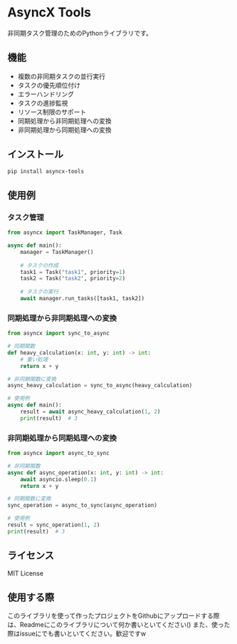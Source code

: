 # AsyncX Tools

非同期タスク管理のためのPythonライブラリです。

## 機能

- 複数の非同期タスクの並行実行
- タスクの優先順位付け
- エラーハンドリング
- タスクの進捗監視
- リソース制限のサポート
- 同期処理から非同期処理への変換
- 非同期処理から同期処理への変換

## インストール

```bash
pip install asyncx-tools
```

## 使用例

### タスク管理

```python
from asyncx import TaskManager, Task

async def main():
    manager = TaskManager()
    
    # タスクの作成
    task1 = Task("task1", priority=1)
    task2 = Task("task2", priority=2)
    
    # タスクの実行
    await manager.run_tasks([task1, task2])
```

### 同期処理から非同期処理への変換

```python
from asyncx import sync_to_async

# 同期関数
def heavy_calculation(x: int, y: int) -> int:
    # 重い処理
    return x + y

# 非同期関数に変換
async_heavy_calculation = sync_to_async(heavy_calculation)

# 使用例
async def main():
    result = await async_heavy_calculation(1, 2)
    print(result)  # 3
```

### 非同期処理から同期処理への変換

```python
from asyncx import async_to_sync

# 非同期関数
async def async_operation(x: int, y: int) -> int:
    await asyncio.sleep(0.1)
    return x + y

# 同期関数に変換
sync_operation = async_to_sync(async_operation)

# 使用例
result = sync_operation(1, 2)
print(result)  # 3
```

## ライセンス

MIT License 

## 使用する際
このライブラリを使って作ったプロジェクトをGithubにアップロードする際は、Readmeにこのライブラリについて何か書いといてください()
また、使った際はissueにでも書いといてください。歓迎ですw